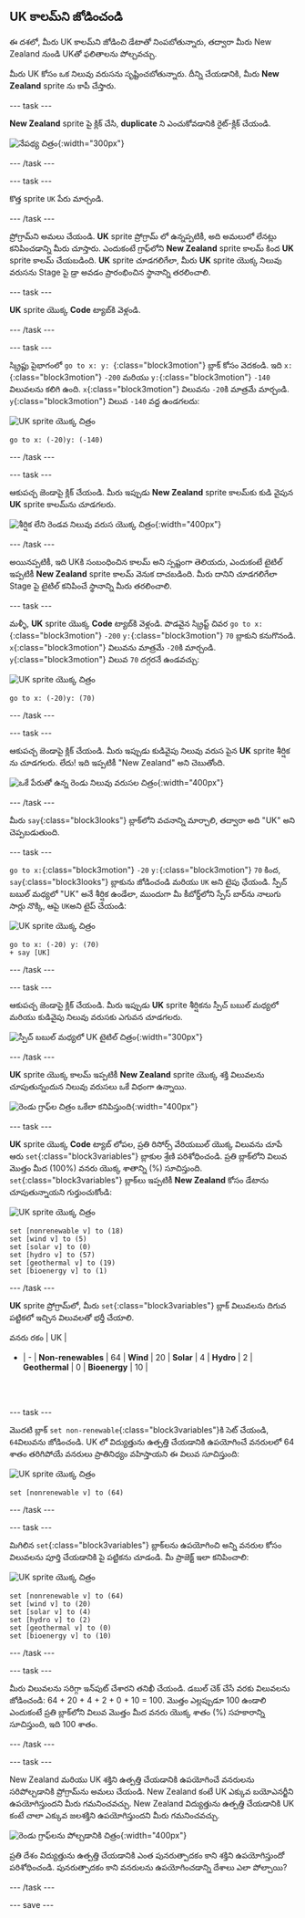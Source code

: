 ## UK కాలమ్‌ని జోడించండి

ఈ దశలో, మీరు UK కాలమ్‌ని జోడించి డేటాతో నింపబోతున్నారు, తద్వారా మీరు New Zealand నుండి UKతో ఫలితాలను పోల్చవచ్చు.

మీరు UK కోసం ఒక నిలువు వరుసను సృష్టించబోతున్నారు. దీన్ని చేయడానికి, మీరు **New Zealand** sprite ను కాపీ చేస్తారు.

--- task ---

**New Zealand** sprite పై క్లిక్ చేసి, **duplicate** ని ఎంచుకోవడానికి రైట్-క్లిక్ చేయండి.

![నేపథ్య చిత్రం](images/electricity-copy-sprite.png){:width="300px"}

--- /task ---

--- task ---

కొత్త sprite `UK` పేరు మార్చండి.

--- /task ---

ప్రోగ్రామ్‌ని అమలు చేయండి. **UK** sprite ప్రోగ్రామ్ లో ఉన్నప్పటికీ, అది అమలులో లేనట్లు కనిపించడాన్ని మీరు చూస్తారు. ఎందుకంటే గ్రాఫ్‌లోని **New Zealand** sprite కాలమ్ కింద **UK** sprite కాలమ్ చేయబడింది. **UK** sprite చూడగలిగేలా, మీరు **UK** sprite యొక్క నిలువు వరుసను Stage పై డ్రా అవడం ప్రారంభించిన స్థానాన్ని తరలించాలి.

--- task ---

**UK** sprite యొక్క **Code** ట్యాబ్‌కి వెళ్లండి.

--- /task ---

--- task ---

స్క్రిప్టు పైభాగంలో `go to x: y: `{:class="block3motion"} బ్లాక్‌ కోసం వెదకండి. ఇది `x:`{:class="block3motion"} `-200` మరియు `y:`{:class="block3motion"} `-140` విలువలను కలిగి ఉంది. `x`{:class="block3motion"} విలువను `-20`కి మాత్రమే మార్చండి. `y`{:class="block3motion"} విలువ `-140` వద్ద ఉండగలదు:

![UK sprite యొక్క చిత్రం](images/UK-sprite.png)

```blocks3
go to x: (-20)y: (-140)
```

--- /task ---

--- task ---

ఆకుపచ్చ జెండాపై క్లిక్ చేయండి. మీరు ఇప్పుడు **New Zealand** sprite కాలమ్‌కు కుడి వైపున **UK** sprite కాలమ్‌ను చూడగలరు.

![శీర్షిక లేని రెండవ నిలువు వరుస యొక్క చిత్రం](images/electricity-second-column-no-title.png){:width="400px"}

--- /task ---

అయినప్పటికీ, ఇది UKకి సంబంధించిన కాలమ్ అని స్పష్టంగా తెలియదు, ఎందుకంటే టైటిల్ ఇప్పటికీ **New Zealand** sprite కాలమ్ వెనుక దాచబడింది. మీరు దానిని చూడగలిగేలా Stage పై టైటిల్ కనిపించే స్థానాన్ని మీరు తరలించాలి.

--- task ---

మళ్ళీ, **UK** sprite యొక్క **Code** ట్యాబ్‌కి వెళ్లండి. పొడవైన స్క్రిప్ట్ చివర `go to x:`{:class="block3motion"} `-200` `y:`{:class="block3motion"} `70` బ్లాకుని కనుగొనండి. `x`{:class="block3motion"} విలువను మాత్రమే `-20`కి మార్చండి. `y`{:class="block3motion"} విలువ `70` దగ్గరనే ఉండవచ్చు:

![UK sprite యొక్క చిత్రం](images/UK-sprite.png)

```blocks3
go to x: (-20)y: (70)
```

--- /task ---

--- task ---

ఆకుపచ్చ జెండాపై క్లిక్ చేయండి. మీరు ఇప్పుడు కుడివైపు నిలువు వరుస పైన **UK** sprite శీర్షిక ను చూడగలరు. లేదు! ఇది ఇప్పటికీ "New Zealand" అని చెబుతోంది.

![ఒకే పేరుతో ఉన్న రెండు నిలువు వరుసల చిత్రం](images/electricity-two-columns-same-name.png){:width="400px"}

--- /task ---

మీరు `say`{:class="block3looks"} బ్లాక్‌లోని వచనాన్ని మార్చాలి, తద్వారా అది "UK" అని చెప్పబడుతుంది.

--- task ---

`go to x:`{:class="block3motion"} `-20` `y:`{:class="block3motion"} `70` కింద, `say`{:class="block3looks"} బ్లాకును జోడించండి మరియు `UK` అని టైపు ఛేయండి. స్పీచ్ బబుల్ మధ్యలో "UK" అనే శీర్షిక ఉండేలా, ముందుగా మీ కీబోర్డ్‌లోని స్పేస్ బార్‌ను నాలుగు సార్లు నొక్కి, ఆపై `UK`అని టైప్ చేయండి:

![UK sprite యొక్క చిత్రం](images/UK-sprite.png)

```blocks3
go to x: (-20) y: (70)
+ say [UK]
```
--- /task ---

--- task ---

ఆకుపచ్చ జెండాపై క్లిక్ చేయండి. మీరు ఇప్పుడు **UK** sprite శీర్షికను స్పీచ్ బబుల్ మధ్యలో మరియు కుడివైపు నిలువు వరుసకు ఎగువన చూడగలరు.

![స్పీచ్ బబుల్ మధ్యలో UK టైటిల్ చిత్రం](images/electricity-title-in-centre-of-bubble.png){:width="300px"}

--- /task ---

**UK** sprite యొక్క కాలమ్ ఇప్పటికీ **New Zealand** sprite యొక్క శక్తి విలువలను చూపుతున్నందున నిలువు వరుసలు ఒకే విధంగా ఉన్నాయి.

![రెండు గ్రాఫ్‌ల చిత్రం ఒకేలా కనిపిస్తుంది](images/electricity-two-graphs-look-same.png){:width="400px"}

--- task ---

**UK** sprite యొక్క **Code** ట్యాబ్ లోపల, ప్రతి రిసోర్స్ వేరియబుల్ యొక్క విలువను చూపే ఆరు `set`{:class="block3variables"} బ్లాకుల శ్రేణి పరిశోధించండి. ప్రతి బ్లాక్‌లోని విలువ మొత్తం మీద (100%) వనరు యొక్క శాతాన్ని (%) సూచిస్తుంది. `set`{:class="block3variables"} బ్లాక్‌లు ఇప్పటికీ **New Zealand** కోసం డేటాను చూపుతున్నాయని గుర్తుంచుకోండి:

![UK sprite యొక్క చిత్రం](images/UK-sprite.png)

```blocks3
set [nonrenewable v] to (18)
set [wind v] to (5)
set [solar v] to (0)
set [hydro v] to (57)
set [geothermal v] to (19)
set [bioenergy v] to (1)
```
--- /task ---

**UK** sprite ప్రోగ్రామ్‌లో, మీరు `set`{:class="block3variables"} బ్లాక్ విలువలను దిగువ పట్టికలో ఇచ్చిన విలువలతో భర్తీ చేయాలి.

వనరు రకం | UK |
- | - |
**Non-renewables** | 64 |
**Wind** | 20 |
**Solar** | 4 |
**Hydro** | 2 |
**Geothermal** | 0 |
**Bioenergy** | 10 |

<br/><br/>

--- task ---

మొదటి బ్లాక్ `set non-renewable`{:class="block3variables"}కి సెట్ చేయండి, `64`విలువను జోడించండి. UK లో విద్యుత్తును ఉత్పత్తి చేయడానికి ఉపయోగించే వనరులలో 64 శాతం తరిగిపోయే వనరులు ప్రాతినిధ్యం వహిస్తాయని ఈ విలువ సూచిస్తుంది:

![UK sprite యొక్క చిత్రం](images/UK-sprite.png)

```blocks3
set [nonrenewable v] to (64)
```

--- /task ---

--- task ---

మిగిలిన `set`{:class="block3variables"} బ్లాక్‌లను ఉపయోగించి అన్ని వనరుల కోసం విలువలను పూర్తి చేయడానికి పై పట్టికను చూడండి. మీ ప్రాజెక్ట్ ఇలా కనిపించాలి:

![UK sprite యొక్క చిత్రం](images/UK-sprite.png)

```blocks3
set [nonrenewable v] to (64)
set [wind v] to (20)
set [solar v] to (4)
set [hydro v] to (2)
set [geothermal v] to (0)
set [bioenergy v] to (10)
```

--- /task ---

--- task ---

మీరు విలువలను సరిగ్గా ఇన్‌పుట్ చేశారని తనిఖీ చేయండి. డబుల్ చెక్ చేసే వరకు విలువలను జోడించండి: 64 + 20 + 4 + 2 + 0 + 10 = 100. మొత్తం ఎల్లప్పుడూ 100 ఉండాలి ఎందుకంటే ప్రతి బ్లాక్‌లోని విలువ మొత్తం మీద వనరు యొక్క శాతం (%) సహకారాన్ని సూచిస్తుంది, ఇది 100 శాతం.

--- /task ---

--- task ---

New Zealand మరియు UK శక్తిని ఉత్పత్తి చేయడానికి ఉపయోగించే వనరులను సరిపోల్చడానికి ప్రోగ్రామ్‌ను అమలు చేయండి. New Zealand కంటే UK ఎక్కువ బయోఎనర్జీని ఉపయోగిస్తుందని మీరు గమనించవచ్చు. New Zealand విద్యుత్తును ఉత్పత్తి చేయడానికి UK కంటే చాలా ఎక్కువ జలశక్తిని ఉపయోగిస్తుందని మీరు గమనించవచ్చు.

![రెండు గ్రాఫ్‌లను పోల్చడానికి చిత్రం](images/electricity-compare-two-graphs.png){:width="400px"}

ప్రతి దేశం విద్యుత్తును ఉత్పత్తి చేయడానికి ఎంత పునరుత్పాదకం కాని శక్తిని ఉపయోగిస్తుందో పరిశోధించండి. పునరుత్పాదకం కాని వనరులను ఉపయోగించడాన్ని దేశాలు ఎలా పోల్చాయి?

--- /task ---

--- save ---
